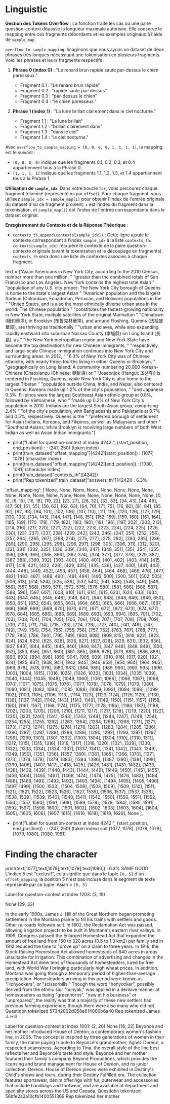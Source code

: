# Linguistic

**Gestion des Tokens Overflow** : La fonction traite les cas où une paire question-context dépasse la longueur maximale autorisée. Elle conserve le mapping entre ces fragments débordants et les exemples originaux à l'aide de `sample_map`.

`overflow_to_sample_mapping`. Imaginons que nous ayons un dataset de deux phrases très longues nécessitant une tokenisation en plusieurs fragments. Voici les phrases et leurs fragments respectifs :

1. **Phrase 0 (index 0)** : "Le renard brun rapide saute par-dessus le chien paresseux."
   - Fragment 0.1 : "Le renard brun rapide"
   - Fragment 0.2 : "rapide saute par-dessus"
   - Fragment 0.3 : "par-dessus le chien"
   - Fragment 0.4 : "le chien paresseux."

2. **Phrase 1 (index 1)** : "La lune brillait clairement dans le ciel nocturne."
   - Fragment 1.1 : "La lune brillait"
   - Fragment 1.2 : "brillait clairement dans"
   - Fragment 1.3 : "dans le ciel"
   - Fragment 1.4 : "le ciel nocturne."

Avec `overflow_to_sample_mapping = [0, 0, 0, 0, 1, 1, 1, 1]`, le mapping est le suivant :

- `[0, 0, 0, 0]` indique que les fragments 0.1, 0.2, 0.3, et 0.4 appartiennent tous à la Phrase 0.
- `[1, 1, 1, 1]` indique que les fragments 1.1, 1.2, 1.3, et 1.4 appartiennent tous à la Phrase 1.



**Utilisation de `sample_idx`**: Dans votre boucle `for`, vous parcourez chaque fragment tokenisé (représenté ici par `offset`). Pour chaque fragment, vous utilisez `sample_idx = sample_map[i]` pour obtenir l'index de l'entrée originale du dataset d'où ce fragment provient. `i` est l'index du fragment dans la tokenisation, et `sample_map[i]` est l'index de l'entrée correspondante dans le dataset original.

**Enregistrement du Contexte et de la Réponse Théorique** :
   - `contexts_th.append(contexts[sample_idx])` : Cette ligne ajoute le contexte correspondant à l'index `sample_idx` à la liste `contexts_th`. `contexts[sample_idx]` récupère le contexte de la paire question-contexte originale (avant la tokenisation et le découpage en fragments). `contexts_th` sera donc une liste de contextes associés à chaque fragment.




text = ("Asian Americans in New York City, according to the 2010 Census, number more than one million, "
        "greater than the combined totals of San Francisco and Los Angeles. New York contains the highest total Asian "
        "population of any U.S. city proper. The New York City borough of Queens is home to the state's largest Asian "
        "American population and the largest Andean (Colombian, Ecuadorian, Peruvian, and Bolivian) populations in the "
        "United States, and is also the most ethnically diverse urban area in the world. The Chinese population "
        "constitutes the fastest-growing nationality in New York State; multiple satellites of the original Manhattan "
        "Chinatown (紐約華埠), in Brooklyn (布鲁克林華埠), and around Flushing, Queens (法拉盛華埠), are thriving as traditionally "
        "urban enclaves, while also expanding rapidly eastward into suburban Nassau County (拿騷縣) on Long Island (長島), as "
        "the New York metropolitan region and New York State have become the top destinations for new Chinese immigrants, "
        "respectively, and large-scale Chinese immigration continues into New York City and surrounding areas. In 2012, "
        "6.3% of New York City was of Chinese ethnicity, with nearly three-fourths living in either Queens or Brooklyn, "
        "geographically on Long Island. A community numbering 20,000 Korean-Chinese (Chaoxianzu (Chinese: 朝鲜族) or "
        "Joseonjok (Hangul: 조선족)) is centered in Flushing, Queens, while New York City is also home to the largest Tibetan "
        "population outside China, India, and Nepal, also centered in Queens. Koreans made up 1.2% of the city's population, "
        "and Japanese 0.3%. Filipinos were the largest Southeast Asian ethnic group at 0.8%, followed by Vietnamese, who "
        "made up 0.2% of New York City's population in 2010. Indians are the largest South Asian group, comprising 2.4% "
        "of the city's population, with Bangladeshis and Pakistanis at 0.7% and 0.5%, respectively. Queens is the "
        "preferred borough of settlement for Asian Indians, Koreans, and Filipinos, as well as Malaysians and other "
        "Southeast Asians; while Brooklyn is receiving large numbers of both West Indian as well as Asian Indian immigrants.")


- print("Label for question-context at index 4242:", (start_position, end_position)) : : (247, 250) (token index)
- print(train_dataset["offset_mapping"][4242][start_position]) :  [1077, 1078] (character index)
- print(train_dataset["offset_mapping"][4242][end_position]) : [1080, 1081] (character index)
- print(train_dataset["contexts_th"][4242])
- print("Rep tokenized",train_dataset["answers_th"][4242]) : 6.3%

'offset_mapping': [ None, None, None, None, None, None, None, None, None, None, None, None, None, None, None, None, None, None, None, [0, 5], [6, 15], [16, 18], [19, 22], [23, 27], [28, 32], [32, 33], [34, 43], [44, 46], [47, 50], [51, 55], [56, 62], [62, 63], [64, 70], [71, 75], [76, 80], [81, 84], [85, 92], [92, 93], [94, 101], [102, 106], [107, 110], [111, 119], [120, 126], [127, 129], [130, 133], [134, 143], [144, 147], [148, 151], [152, 159], [159, 160], [161, 164], [165, 169], [170, 178], [179, 182], [183, 190], [191, 196], [197, 202], [203, 213], [214, 216], [217, 220], [221, 222], [222, 223], [223, 224], [224, 225], [226, 230], [231, 237], [237, 238], [239, 242], [243, 246], [247, 251], [252, 256], [257, 264], [265, 267], [268, 274], [275, 277], [278, 282], [283, 285], [286, 289], [290, 295], [295, 296], [296, 297], [298, 305], [306, 311], [312, 320], [321, 331], [332, 335], [336, 339], [340, 347], [348, 351], [351, 354], [355, 356], [356, 365], [365, 366], [367, 374], [374, 377], [377, 378], [379, 387], [387, 388], [389, 392], [393, 400], [400, 401], [401, 402], [403, 414], [415, 417], [418, 421], [422, 428], [429, 435], [435, 436], [437, 440], [441, 443], [444, 448], [449, 452], [453, 457], [458, 464], [464, 468], [469, 476], [477, 482], [483, 487], [488, 490], [491, 494], [495, 500], [500, 501], [502, 505], [506, 513], [514, 524], [525, 536], [537, 540], [541, 548], [548, 549], [549, 556], [557, 568], [569, 571], [572, 575], [576, 580], [581, 586], [586, 587], [588, 596], [597, 607], [608, 610], [611, 614], [615, 623], [624, 633], [634, 643], [644, 645], [645, 646], [646, 647], [647, 648], [648, 649], [649, 650], [650, 651], [652, 654], [655, 663], [664, 665], [665, 666], [666, 667], [667, 668], [668, 669], [669, 670], [670, 671], [671, 672], [672, 673], [674, 677], [678, 684], [685, 686], [686, 689], [689, 693], [693, 694], [695, 701], [702, 703], [703, 704], [704, 705], [705, 706], [706, 707], [707, 708], [708, 709], [709, 710], [711, 714], [715, 723], [724, 726], [727, 740], [741, 746], [747, 749], [749, 754], [754, 755], [755, 756], [757, 762], [763, 767], [768, 777], [778, 785], [786, 794], [795, 799], [800, 808], [809, 815], [816, 822], [823, 824], [824, 825], [825, 826], [826, 827], [827, 828], [829, 831], [832, 836], [837, 843], [844, 845], [845, 846], [846, 847], [847, 848], [848, 849], [850, 852], [853, 856], [857, 860], [861, 865], [866, 878], [879, 885], [886, 889], [890, 893], [894, 898], [899, 904], [905, 909], [910, 916], [917, 920], [921, 924], [925, 937], [938, 941], [942, 945], [946, 953], [954, 964], [964, 965], [966, 978], [978, 979], [980, 983], [984, 989], [989, 990], [990, 995], [996, 1003], [1004, 1015], [1016, 1025], [1026, 1030], [1031, 1034], [1035, 1039], [1040, 1044], [1045, 1048], [1049, 1060], [1061, 1066], [1066, 1067], [1068, 1070], [1071, 1075], [1075, 1076], [1077, 1078], [1078, 1079], [1079, 1080], [1080, 1081], [1082, 1084], [1085, 1088], [1089, 1093], [1094, 1098], [1099, 1102], [1103, 1105], [1106, 1113], [1114, 1123], [1123, 1124], [1125, 1129], [1130, 1136], [1137, 1142], [1142, 1143], [1143, 1149], [1149, 1150], [1151, 1157], [1158, 1160], [1161, 1167], [1168, 1174], [1175, 1177], [1178, 1186], [1186, 1187], [1188, 1202], [1203, 1205], [1206, 1210], [1211, 1217], [1217, 1218], [1219, 1220], [1221, 1230], [1231, 1240], [1241, 1243], [1243, 1244], [1244, 1247], [1248, 1254], [1254, 1255], [1255, 1262], [1263, 1264], [1264, 1268], [1268, 1271], [1271, 1273], [1273, 1274], [1275, 1276], [1276, 1283], [1283, 1284], [1285, 1286], [1286, 1287], [1287, 1288], [1288, 1289], [1290, 1292], [1293, 1297], [1297, 1299], [1299, 1301], [1301, 1302], [1303, 1304], [1304, 1310], [1310, 1311], [1312, 1315], [1315, 1316], [1316, 1317], [1318, 1320], [1321, 1329], [1330, 1332], [1333, 1334], [1334, 1337], [1337, 1341], [1341, 1342], [1343, 1349], [1349, 1350], [1351, 1356], [1357, 1360], [1361, 1365], [1366, 1370], [1371, 1373], [1374, 1378], [1379, 1383], [1384, 1386], [1387, 1390], [1391, 1398], [1399, 1406], [1407, 1417], [1418, 1425], [1426, 1431], [1431, 1432], [1433, 1438], [1438, 1439], [1440, 1443], [1444, 1449], [1449, 1450], [1451, 1455], [1456, 1464], [1465, 1467], [1468, 1474], [1474, 1475], [1476, 1483], [1484, 1488], [1489, 1491], [1492, 1493], [1493, 1494], [1494, 1495], [1495, 1496], [1497, 1499], [1500, 1503], [1504, 1508], [1508, 1509], [1509, 1510], [1511, 1521], [1521, 1522], [1523, 1526], [1527, 1535], [1536, 1537], [1537, 1538], [1538, 1539], [1539, 1540], [1540, 1541], [1542, 1550], [1550, 1551], [1552, 1556], [1557, 1560], [1561, 1568], [1569, 1578], [1579, 1584], [1585, 1591], [1592, 1597], [1598, 1600], [1601, 1602], [1602, 1603], [1603, 1604], [1604, 1605], [1605, 1606], [1607, 1615], [1616, 1618], [1619, 1629], None ],

- print("Label for question-context at index 4242:", (start_position, end_position)) : : (247, 250) (token index) soit [1077, 1078], [1078, 1079], [1079, 1080], [1080, 1081]
# Finding the character 
print(text[1077],text[1078],text[1079],text[1080]) : 6.3% SAME GOOD
L'indice 5 est "exclusif", cela signifie que dans le tuple `[0, 5]` d'un `offset_mapping`, la position 5 n'est pas incluse dans le segment de texte représenté par ce tuple. Asian = `[0, 5]`



Label for question-context at index 1203: (3, 19)

None
[29, 33]

In the early 1900s, James J. Hill of the Great Northern began promoting settlement in the Montana prairie to fill his trains with settlers and goods. Other railroads followed suit. In 1902, the Reclamation Act was passed, allowing irrigation projects to be built in Montana's eastern river valleys. In 1909, Congress passed the Enlarged Homestead Act that expanded the amount of free land from 160 to 320 acres (0.6 to 1.3 km2) per family and in 1912 reduced the time to "prove up" on a claim to three years. In 1916, the Stock-Raising Homestead Act allowed homesteads of 640 acres in areas unsuitable for irrigation.  This combination of advertising and changes in the Homestead Act drew tens of thousands of homesteaders, lured by free land, with World War I bringing particularly high wheat prices. In addition, Montana was going through a temporary period of higher-than-average precipitation. Homesteaders arriving in this period were known as "Honyockers", or "scissorbills." Though the word "honyocker", possibly derived from the ethnic slur "hunyak," was applied in a derisive manner at homesteaders as being "greenhorns", "new at his business" or "unprepared", the reality was that a majority of these new settlers had previous farming experience, though there were also many who did not.
Questiobn tokenized 57342802d058e614000b6a40
Rep tokenized James J. Hill


Label for question-context at index 1001: (2, 20)
None
[16, 22]
Beyoncé and her mother introduced House of Deréon, a contemporary women's fashion line, in 2005. The concept is inspired by three generations of women in their family, the name paying tribute to Beyoncé's grandmother, Agnèz Deréon, a respected seamstress. According to Tina, the overall style of the line best reflects her and Beyoncé's taste and style. Beyoncé and her mother founded their family's company Beyond Productions, which provides the licensing and brand management for House of Deréon, and its junior collection, Deréon. House of Deréon pieces were exhibited in Destiny's Child's shows and tours, during their Destiny Fulfilled era. The collection features sportswear, denim offerings with fur, outerwear and accessories that include handbags and footwear, and are available at department and specialty stores across the US and Canada.
Questiobn tokenized 56bfe2a2a10cfb1400551369
Rep tokenized her mother
